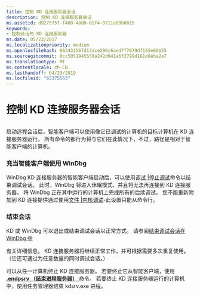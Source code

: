 ```yaml
---
title: 控制 KD 连接服务器会话
description: 控制 KD 连接服务器会话
ms.assetid: d927575f-f408-48d0-81f4-0711a09b0015
keywords:
- 控制会话的 KD 连接服务器
ms.date: 05/23/2017
ms.localizationpriority: medium
ms.openlocfilehash: 66343156fd13ace296c6aed7f7079df155e60b55
ms.sourcegitcommit: 0cc5051945559a242d941a6f2799d161d8eba2a7
ms.translationtype: MT
ms.contentlocale: zh-CN
ms.lasthandoff: 04/23/2019
ms.locfileid: "63375563"
---
```

# <a name="controlling-a-kd-connection-server-session"></a>控制 KD 连接服务器会话


## <span id="ddk_controlling_a_kd_connection_server_session_dbg"></span><span id="DDK_CONTROLLING_A_KD_CONNECTION_SERVER_SESSION_DBG"></span>


启动远程会话后，智能客户端可以使用像它已调试的计算机的目标计算机在 KD 连接服务器运行。 所有命令的都行为将与它们在此情况下，不过，路径是相对于智能客户端的计算机。

### <a name="span-idusingwindbgasasmartclientspanspan-idusingwindbgasasmartclientspanusing-windbg-as-a-smart-client"></a><span id="using_windbg_as_a_smart_client"></span><span id="USING_WINDBG_AS_A_SMART_CLIENT"></span>充当智能客户端使用 WinDbg

WinDbg KD 连接服务器的智能客户端启动后，可以使用[调试 |停止调试](debug---stop-debugging.md)命令以结束调试会话。 此时，WinDbg 将进入休眠模式，并且将无法再连接到 KD 连接服务器。 将 WinDbg 正在其中运行的计算机上完成所有的后续调试。 您不能重新附加到 KD 连接提供通过使用[文件 |内核调试](file---kernel-debug.md)-此设置只能从命令行。

### <a name="span-idendingthesessionspanspan-idendingthesessionspanending-the-session"></a><span id="ending_the_session"></span><span id="ENDING_THE_SESSION"></span>结束会话

KD 或 WinDbg 可以退出或结束调试会话以正常方式。 请参阅[结束调试会话在 WinDbg 中](ending-a-debugging-session-in-windbg.md)

有关详细信息。 KD 连接服务器将继续正常工作，并可根据需要多次重复使用。 （它还可通过为任意数量的同时调试会话。）

可以从任一计算机终止 KD 连接服务器。 若要终止它从智能客户端，使用[ **.endpsrv （结束进程服务器）** ](-endpsrv--end-process-server-.md)命令。 若要终止 KD 连接服务器运行的计算机中，使用任务管理器结束 kdsrv.exe 进程。

 

 





